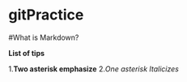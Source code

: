 # gitPractice

#What is Markdown?

**List of tips**

1.**Two asterisk emphasize**
2.*One asterisk Italicizes*